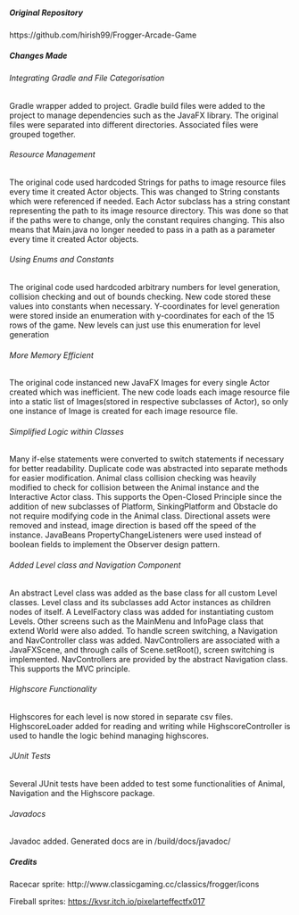 <h5>Original Repository </h5>
https://github.com/hirish99/Frogger-Arcade-Game

<h5>Changes Made</h5>
<h6>Integrating Gradle and File Categorisation</h6>
Gradle wrapper added to project.
Gradle build files were added to the project to manage dependencies such as the JavaFX library.
The original files were separated into different directories. Associated files were grouped together. 
<h6>Resource Management</h6>
The original code used hardcoded Strings for paths to image resource files every time it created Actor objects. 
This was changed to String constants which were referenced if needed. Each Actor subclass has a string constant
representing the path to its image resource directory. This was done so that if the paths were to change, only the constant
requires changing. This also means that Main.java no longer needed to pass in a path as a parameter every time 
it created Actor objects.
<h6>Using Enums and Constants</h6>
The original code used hardcoded arbitrary numbers for level generation, collision checking and out of bounds checking.
New code stored these values into constants when necessary. Y-coordinates for level generation were stored inside an
enumeration with y-coordinates for each of the 15 rows of the game. New levels can just use this enumeration for level
generation
<h6>More Memory Efficient</h6>
The original code instanced new JavaFX Images for every single Actor created which was inefficient. 
The new code loads each image resource file into a static list of 
Images(stored in respective subclasses of Actor), so only one instance of Image is created for each image resource file.
<h6>Simplified Logic within Classes</h6>
Many if-else statements were converted to switch statements if necessary for better readability. Duplicate code was 
abstracted into separate methods for easier modification. Animal class collision checking was heavily modified 
to check for collision between the Animal instance and the Interactive Actor class. This supports the Open-Closed 
Principle since the addition of new subclasses of Platform, SinkingPlatform and Obstacle do not require modifying 
code in the Animal class. Directional assets were removed and instead, image direction is based off the 
speed of the instance.
JavaBeans PropertyChangeListeners were used instead of boolean fields to implement the Observer design pattern.
<h6>Added Level class and Navigation Component</h6>
An abstract Level class was added as the base class for all custom Level classes. Level class and
its subclasses add Actor instances as children nodes of itself. A LevelFactory class was added for instantiating custom Levels. 
Other screens such as the MainMenu and InfoPage class that extend World were also added. To handle screen switching, a Navigation and 
NavController class was added. NavControllers are associated with a JavaFXScene, and through calls of Scene.setRoot(), 
screen switching is implemented. NavControllers are provided by the abstract Navigation class. 
This supports the MVC principle.
<h6>Highscore Functionality</h6>
Highscores for each level is now stored in separate csv files. HighscoreLoader added for reading and writing while
HighscoreController is used to handle the logic behind managing highscores.
<h6>JUnit Tests</h6>
Several JUnit tests have been added to test some functionalities of Animal, Navigation
and the Highscore package.
<h6>Javadocs</h6>
Javadoc added. Generated docs are in /build/docs/javadoc/

<h5>Credits</h5>
Racecar sprite: 
http://www.classicgaming.cc/classics/frogger/icons

Fireball sprites:
https://kvsr.itch.io/pixelarteffectfx017
